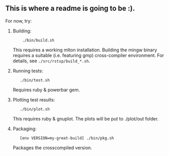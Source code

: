 
## This is where a readme is going to be :).

For now, try:

1. Building:

           ./bin/build.sh
   This requires a working mlton installation.
   Building the mingw binary requires a suitable
   (i.e. featuring gmp) cross-compiler environment.
   For details, see `./src/rstsp/build_*.sh`.

2. Running tests:

          ./bin/test.sh
   Requires ruby & powerbar gem.

3. Plotting test results:

          ./bin/plot.sh
   This requires ruby & gnuplot.
   The plots will be put to ./plot/out folder.

4. Packaging:

          [env VERSION=my-great-build] ./bin/pkg.sh
   Packages the crosscompiled version.


